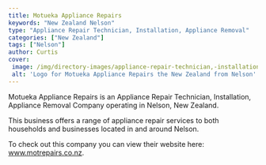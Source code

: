 ```yaml
---
title: Motueka Appliance Repairs
keywords: "New Zealand Nelson"
type: "Appliance Repair Technician, Installation, Appliance Removal"
categories: ["New Zealand"]
tags: ["Nelson"]
author: Curtis
cover: 
 image: /img/directory-images/appliance-repair-technician,-installation,-appliance-removal/motueka-appliance-repairs.webp
 alt: 'Logo for Motueka Appliance Repairs the New Zealand from Nelson'
---
```


Motueka Appliance Repairs is an Appliance Repair Technician, Installation, Appliance Removal Company operating in Nelson, New Zealand.

This business offers a range of appliance repair services to both households and businesses located in and around Nelson.



To check out this company you can view their website here: www.motrepairs.co.nz.
